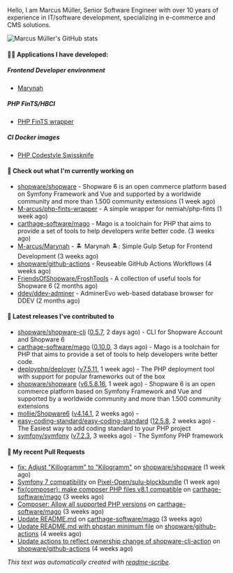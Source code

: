 Hello, I am Marcus Müller, Senior Software Engineer with over 10 years of experience in IT/software development, specializing in e-commerce and CMS solutions.

![Marcus Müller's GitHub stats](https://github-readme-stats-six-peach-60.vercel.app/api?username=M-arcus&show=reviews,prs_merged,prs_merged_percentage&show_icons=true&rank_icon=default&number_format=long&disable_animations=true&cache_seconds=86400)

#### 👨‍💻 Applications I have developed:

##### Frontend Developer environment
- [Marynah](https://github.com/M-arcus/Marynah)

##### PHP FinTS/HBCI
- [PHP FinTS wrapper](https://github.com/M-arcus/php-fints-wrapper)

##### CI Docker images
- [PHP Codestyle Swissknife](https://github.com/M-arcus/php-codestyle-swissknife-docker)

#### 👷 Check out what I'm currently working on

- [shopware/shopware](https://github.com/shopware/shopware) - Shopware 6 is an open commerce platform based on Symfony Framework and Vue and supported by a worldwide community and more than 1.500 community extensions (1 week ago)
- [M-arcus/php-fints-wrapper](https://github.com/M-arcus/php-fints-wrapper) - A simple wrapper for nemiah/php-fints (1 week ago)
- [carthage-software/mago](https://github.com/carthage-software/mago) - Mago is a toolchain for PHP that aims to provide a set of tools to help developers write better code. (3 weeks ago)
- [M-arcus/Marynah](https://github.com/M-arcus/Marynah) - 🏝️ Marynah 🏝️: Simple Gulp Setup for Frontend Development (3 weeks ago)
- [shopware/github-actions](https://github.com/shopware/github-actions) - Reuseable GitHub Actions Workflows (4 weeks ago)
- [FriendsOfShopware/FroshTools](https://github.com/FriendsOfShopware/FroshTools) - A collection of useful tools for Shopware 6 (2 months ago)
- [ddev/ddev-adminer](https://github.com/ddev/ddev-adminer) - AdminerEvo web-based database browser for DDEV (2 months ago)

#### 🔭 Latest releases I've contributed to

- [shopware/shopware-cli](https://github.com/shopware/shopware-cli) ([0.5.7](https://github.com/shopware/shopware-cli/releases/tag/0.5.7), 2 days ago) - CLI for Shopware Account and Shopware 6
- [carthage-software/mago](https://github.com/carthage-software/mago) ([0.10.0](https://github.com/carthage-software/mago/releases/tag/0.10.0), 3 days ago) - Mago is a toolchain for PHP that aims to provide a set of tools to help developers write better code.
- [deployphp/deployer](https://github.com/deployphp/deployer) ([v7.5.11](https://github.com/deployphp/deployer/releases/tag/v7.5.11), 1 week ago) - The PHP deployment tool with support for popular frameworks out of the box
- [shopware/shopware](https://github.com/shopware/shopware) ([v6.5.8.16](https://github.com/shopware/shopware/releases/tag/v6.5.8.16), 1 week ago) - Shopware 6 is an open commerce platform based on Symfony Framework and Vue and supported by a worldwide community and more than 1.500 community extensions
- [mollie/Shopware6](https://github.com/mollie/Shopware6) ([v4.14.1](https://github.com/mollie/Shopware6/releases/tag/v4.14.1), 2 weeks ago) - 
- [easy-coding-standard/easy-coding-standard](https://github.com/easy-coding-standard/easy-coding-standard) ([12.5.8](https://github.com/easy-coding-standard/easy-coding-standard/releases/tag/12.5.8), 2 weeks ago) - The Easiest way to add coding standard to your PHP project
- [symfony/symfony](https://github.com/symfony/symfony) ([v7.2.3](https://github.com/symfony/symfony/releases/tag/v7.2.3), 3 weeks ago) - The Symfony PHP framework

#### 🔨 My recent Pull Requests

- [fix: Adjust &#34;Killogramm&#34; to &#34;Kilogramm&#34;](https://github.com/shopware/shopware/pull/6669) on [shopware/shopware](https://github.com/shopware/shopware) (1 week ago)
- [Symfony 7 compatibility](https://github.com/Pixel-Open/sulu-blockbundle/pull/1) on [Pixel-Open/sulu-blockbundle](https://github.com/Pixel-Open/sulu-blockbundle) (1 week ago)
- [fix(composer): make composer PHP files v8.1 compatible](https://github.com/carthage-software/mago/pull/57) on [carthage-software/mago](https://github.com/carthage-software/mago) (3 weeks ago)
- [Composer: Allow all supported PHP versions](https://github.com/carthage-software/mago/pull/52) on [carthage-software/mago](https://github.com/carthage-software/mago) (3 weeks ago)
- [Update README.md](https://github.com/carthage-software/mago/pull/51) on [carthage-software/mago](https://github.com/carthage-software/mago) (3 weeks ago)
- [Update README.md with phpstan minimum file](https://github.com/shopware/github-actions/pull/55) on [shopware/github-actions](https://github.com/shopware/github-actions) (4 weeks ago)
- [Update actions to reflect ownership change of shopware-cli-action](https://github.com/shopware/github-actions/pull/54) on [shopware/github-actions](https://github.com/shopware/github-actions) (4 weeks ago)

*This text was automatically created with [readme-scribe](https://github.com/muesli/readme-scribe).*
